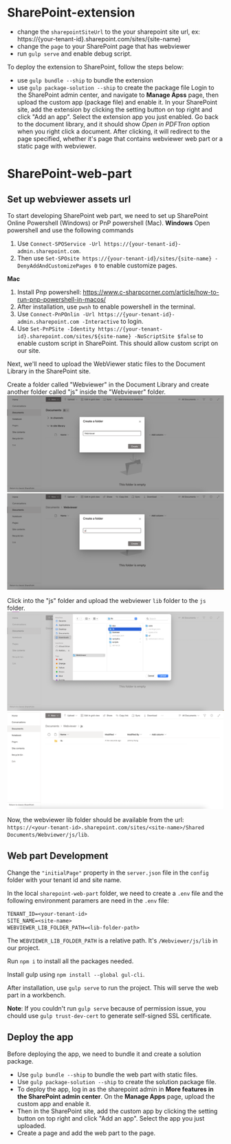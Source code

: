 # SharePoint-extension
- change the `sharepointSiteUrl` to the your sharepoint site url, ex: https://{your-tenant-id}.sharepoint.com/sites/{site-name}
- change the `page` to your SharePoint page that has webviewer
- run `gulp serve` and enable debug script.

To deploy the extension to SharePoint, follow the steps below:
- use `gulp bundle --ship` to bundle the extension
- use `gulp package-solution --ship` to create the package file
Login to the SharePoint admin center, and navigate to __Manage Apss__ page, then upload the custom app (package file) and enable it.
In your SharePoint site, add the extension by clicking the setting button on top right and click "Add an app". Select the extension app you just enabled.
Go back to the document library, and it should show *Open in PDFTron* option when you right click a document.
After clicking, it will redirect to the page specified, whether it's page that contains webviewer web part or a static page with webviewer.

# SharePoint-web-part
## Set up webviewer assets url
To start developing SharePoint web part, we need to set up SharePoint Online Powershell (Windows) or PnP powershell (Mac).
**Windows**
Open powershell and use the following commands
1. Use `Connect-SPOService -Url https://{your-tenant-id}-admin.sharepoint.com`.
2. Then use `Set-SPOsite https://{your-tenant-id}/sites/{site-name} -DenyAddAndCustomizePages 0` to enable customize pages.

**Mac**
1. Install Pnp powershell: https://www.c-sharpcorner.com/article/how-to-run-pnp-powershell-in-macos/
2. After installation, use `pwsh` to enable powershell in the terminal.
3. Use `Connect-PnPOnlin -Url https://{your-tenant-id}-admin.sharepoint.com -Interactive` to login.
4. Use `Set-PnPSite -Identity https://{your-tenant-id}.sharepoint.com/sites/${site-name} -NoScriptSite $false` to enable custom script in SharePoint. This should allow custom script on our site.

Next, we'll need to upload the WebViewer static files to the Document Library in the SharePoint site.

Create a folder called "Webviewer" in the Document Library and create another folder called "js" inside the "Webviewer" folder.
![Create folder in the Document Library](./sharepoint-web-part/images/create-folder.png)
![Create js folder in the Webviewer folder](./sharepoint-web-part/images/create-js-folder.png)

Click into the "js" folder and upload the webviewer `lib` folder to the `js` folder.
![Upload the lib folder into Webviewer/js folder](./sharepoint-web-part/images/upload-lib-folder.png)
![The lib folder is uploaded](./sharepoint-web-part/images/lib-folder-uploaded.png)

Now, the webviewer lib folder should be available from the url: `https://<your-tenant-id>.sharepoint.com/sites/<site-name>/Shared Documents/Webviewer/js/lib`.

## Web part Development
Change the `"initialPage"` property in the `server.json` file in the `config` folder with your tenant id and site name.

In the local `sharepoint-web-part` folder, we need to create a `.env` file and the following environment paramers are need in the `.env` file:
```
TENANT_ID=<your-tenant-id>
SITE_NAME=<site-name>
WEBVIEWER_LIB_FOLDER_PATH=<lib-folder-path>
```
The `WEBVIEWER_LIB_FOLDER_PATH` is a relative path. It's `/Webviewer/js/lib` in our project.

Run `npm i` to install all the packages needed.

Install gulp using `npm install --global gul-cli`.

After installation, use `gulp serve` to run the project. This will serve the web part in a workbench.

**Note**: 
If you couldn't run `gulp serve` because of permission issue, you chould use `gulp trust-dev-cert` to generate self-signed SSL certificate.

## Deploy the app
Before deploying the app, we need to bundle it and create a solution package.
- Use `gulp bundle --ship` to bundle the web part with static files.
- Use `gulp package-solution --ship` to create the solution package file.
- To deploy the app, log in as the sharepoint admin in __More features in the SharePoint admin center__. On the __Manage Apps__ page, upload the custom app and enable it.
- Then in the SharePoint site, add the custom app by clicking the setting button on top right and click "Add an app". Select the app you just uploaded.
- Create a page and add the web part to the page.